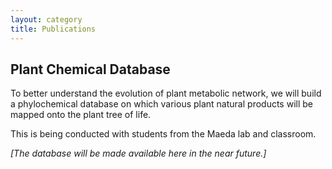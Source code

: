 ```yaml
---
layout: category
title: Publications
---
```


## Plant Chemical Database

To better understand the evolution of plant metabolic network, we will build a phylochemical database on which various plant natural products will be mapped onto the plant tree of life. 

This is being conducted with students from the Maeda lab and classroom. 

*[The database will be made available here in the near future.]*
